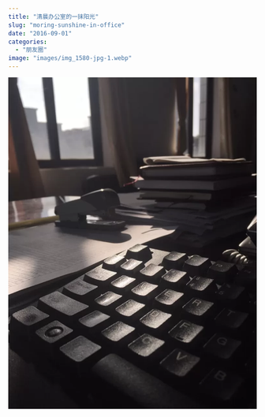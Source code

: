 ```yaml
---
title: "清晨办公室的一抹阳光"
slug: "moring-sunshine-in-office"
date: "2016-09-01"
categories: 
  - "朋友圈"
image: "images/img_1580-jpg-1.webp"
---
```


![](images/img_1580-767x1024.webp)
